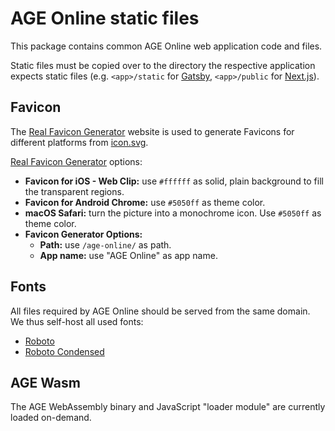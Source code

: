 # AGE Online static files

This package contains common AGE Online web application code and files.

Static files must be copied over to the directory the respective application
expects static files
(e.g. `<app>/static` for [Gatsby](https://www.gatsbyjs.com/),
`<app>/public` for [Next.js](https://nextjs.org/)).

## Favicon

The [Real Favicon Generator](https://realfavicongenerator.net/) website is used
to generate Favicons for different platforms from [icon.svg](icon.svg).

[Real Favicon Generator](https://realfavicongenerator.net/) options:
* **Favicon for iOS - Web Clip:**
  use `#ffffff` as solid, plain background to fill the transparent regions.
* **Favicon for Android Chrome:**
  use `#5050ff` as theme color.
* **macOS Safari:**
  turn the picture into a monochrome icon.
  Use `#5050ff` as theme color.
* **Favicon Generator Options:**
    * **Path:**
      use `/age-online/` as path.
    * **App name:**
      use "AGE Online" as app name.


## Fonts

All files required by AGE Online should be served from the same domain.
We thus self-host all used fonts:

* [Roboto](https://google-webfonts-helper.herokuapp.com/fonts/roboto?subsets=latin)
* [Roboto Condensed](https://google-webfonts-helper.herokuapp.com/fonts/roboto-condensed?subsets=latin)


## AGE Wasm

The AGE WebAssembly binary and JavaScript "loader module" are currently loaded
on-demand.
